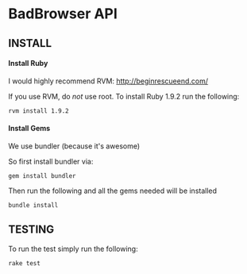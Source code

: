 BadBrowser API
==============

INSTALL
-------

#### Install Ruby

I would highly recommend RVM: http://beginrescueend.com/

If you use RVM, do *not* use root. To install Ruby 1.9.2 run the following:

    rvm install 1.9.2

#### Install Gems

We use bundler (because it's awesome)

So first install bundler via: 

    gem install bundler

Then run the following and all the gems needed will be installed

    bundle install

TESTING
-------

To run the test simply run the following: 

    rake test